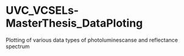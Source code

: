 # UVC_VCSELs-MasterThesis_DataPloting
 Plotting of various data types of photoluminescanse and reflectance spectrum
